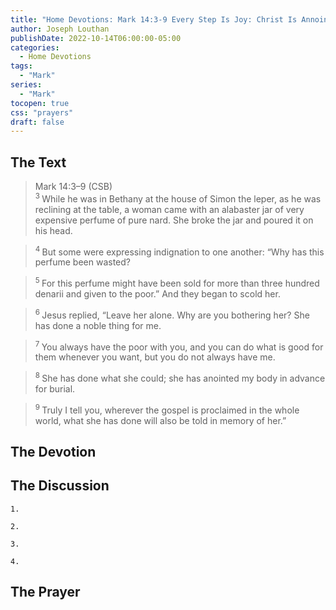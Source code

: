 ```yaml
---
title: "Home Devotions: Mark 14:3-9 Every Step Is Joy: Christ Is Annointed For Us"
author: Joseph Louthan
publishDate: 2022-10-14T06:00:00-05:00
categories:
  - Home Devotions
tags:
  - "Mark"
series:
  - "Mark"
tocopen: true
css: "prayers"
draft: false
---
```

## The Text

>Mark 14:3–9 (CSB)  
><sup> 3 </sup> While he was in Bethany at the house of Simon the leper, as he was reclining at the table, a woman came with an alabaster jar of very expensive perfume of pure nard. She broke the jar and poured it on his head. 

><sup> 4 </sup> But some were expressing indignation to one another: “Why has this perfume been wasted? 

><sup> 5 </sup> For this perfume might have been sold for more than three hundred denarii and given to the poor.” And they began to scold her. 

><sup> 6 </sup> Jesus replied, “Leave her alone. Why are you bothering her? She has done a noble thing for me. 

><sup> 7 </sup> You always have the poor with you, and you can do what is good for them whenever you want, but you do not always have me. 

><sup> 8 </sup> She has done what she could; she has anointed my body in advance for burial. 

><sup> 9 </sup> Truly I tell you, wherever the gospel is proclaimed in the whole world, what she has done will also be told in memory of her.”

## The Devotion



## The Discussion

```text
1. 
```

```text
2. 
```

```text
3. 
```

```text
4. 
```

## The Prayer

<div style='font-variant: small-caps;'>

</div>

```text

```

